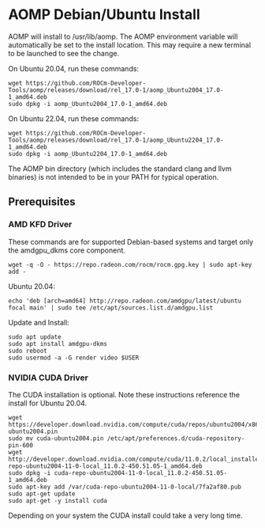 # AOMP Debian/Ubuntu Install 
AOMP will install to /usr/lib/aomp. The AOMP environment variable will automatically be set to the install location. This may require a new terminal to be launched to see the change.<br>

On Ubuntu 20.04,  run these commands:
```
wget https://github.com/ROCm-Developer-Tools/aomp/releases/download/rel_17.0-1/aomp_Ubuntu2004_17.0-1_amd64.deb
sudo dpkg -i aomp_Ubuntu2004_17.0-1_amd64.deb
```
On Ubuntu 22.04,  run these commands:
```
wget https://github.com/ROCm-Developer-Tools/aomp/releases/download/rel_17.0-1/aomp_Ubuntu2204_17.0-1_amd64.deb
sudo dpkg -i aomp_Ubuntu2204_17.0-1_amd64.deb
```

The AOMP bin directory (which includes the standard clang and llvm binaries) is not intended to be in your PATH for typical operation.

## Prerequisites
### AMD KFD Driver
These commands are for supported Debian-based systems and target only the amdgpu_dkms core component.
```
wget -q -O - https://repo.radeon.com/rocm/rocm.gpg.key | sudo apt-key add -
```
Ubuntu 20.04:
```
echo 'deb [arch=amd64] http://repo.radeon.com/amdgpu/latest/ubuntu focal main' | sudo tee /etc/apt/sources.list.d/amdgpu.list
```
Update and Install:
```
sudo apt update
sudo apt install amdgpu-dkms
sudo reboot
sudo usermod -a -G render video $USER
```
### NVIDIA CUDA Driver
The CUDA installation is optional.
Note these instructions reference the install for Ubuntu 20.04.
```
wget https://developer.download.nvidia.com/compute/cuda/repos/ubuntu2004/x86_64/cuda-ubuntu2004.pin
sudo mv cuda-ubuntu2004.pin /etc/apt/preferences.d/cuda-repository-pin-600
wget http://developer.download.nvidia.com/compute/cuda/11.0.2/local_installers/cuda-repo-ubuntu2004-11-0-local_11.0.2-450.51.05-1_amd64.deb
sudo dpkg -i cuda-repo-ubuntu2004-11-0-local_11.0.2-450.51.05-1_amd64.deb
sudo apt-key add /var/cuda-repo-ubuntu2004-11-0-local/7fa2af80.pub
sudo apt-get update
sudo apt-get -y install cuda
```
Depending on your system the CUDA install could take a very long time.
